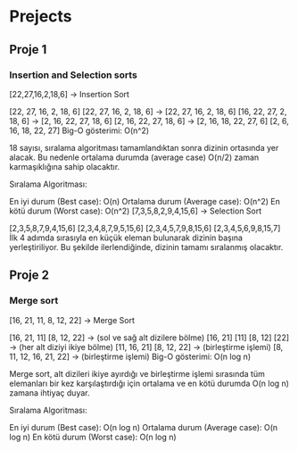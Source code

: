 # Prejects
## Proje 1
### Insertion and Selection sorts

[22,27,16,2,18,6] -> Insertion Sort

[22, 27, 16, 2, 18, 6]
[22, 27, 16, 2, 18, 6] -> [22, 27, 16, 2, 18, 6]
[16, 22, 27, 2, 18, 6] -> [2, 16, 22, 27, 18, 6]
[2, 16, 22, 27, 18, 6] -> [2, 16, 18, 22, 27, 6]
[2, 6, 16, 18, 22, 27]
Big-O gösterimi: O(n^2)

18 sayısı, sıralama algoritması tamamlandıktan sonra dizinin ortasında yer alacak. Bu nedenle ortalama durumda (average case) O(n/2) zaman karmaşıklığına sahip olacaktır.

Sıralama Algoritması:

En iyi durum (Best case): O(n)
Ortalama durum (Average case): O(n^2)
En kötü durum (Worst case): O(n^2)
[7,3,5,8,2,9,4,15,6] -> Selection Sort

[2,3,5,8,7,9,4,15,6]
[2,3,4,8,7,9,5,15,6]
[2,3,4,5,7,9,8,15,6]
[2,3,4,5,6,9,8,15,7]
İlk 4 adımda sırasıyla en küçük eleman bulunarak dizinin başına yerleştiriliyor. Bu şekilde ilerlendiğinde, dizinin tamamı sıralanmış olacaktır.

## Proje 2
### Merge sort

[16, 21, 11, 8, 12, 22] -> Merge Sort

[16, 21, 11] [8, 12, 22] -> (sol ve sağ alt dizilere bölme)
[16, 21] [11] [8, 12] [22] -> (her alt diziyi ikiye bölme)
[11, 16, 21] [8, 12, 22] -> (birleştirme işlemi)
[8, 11, 12, 16, 21, 22] -> (birleştirme işlemi)
Big-O gösterimi: O(n log n)

Merge sort, alt dizileri ikiye ayırdığı ve birleştirme işlemi sırasında tüm elemanları bir kez karşılaştırdığı için ortalama ve en kötü durumda O(n log n) zamana ihtiyaç duyar.

Sıralama Algoritması:

En iyi durum (Best case): O(n log n)
Ortalama durum (Average case): O(n log n)
En kötü durum (Worst case): O(n log n)
